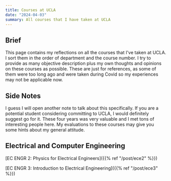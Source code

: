 ```yaml
---
title: Courses at UCLA
date: "2024-04-03"
summary: All courses that I have taken at UCLA
---
```


## Brief

This page contains my reflections on all the courses that I've taken at UCLA. I sort them in the order of department and the course number. I try to provide as many objective description plus my own thoughts and opinions on these courses as possible. These are just for references, as some of them were too long ago and were taken during Covid so my experiences may not be applicable now.

## Side Notes

I guess I will open another note to talk about this specifically. If you are a potential student considering committing to UCLA, I would definitely suggest go for it. These four years was very valuable and I met tons of interesting people here. My evaluations to these courses may give you some hints about my general attitude.

## Electrical and Computer Engineering

[EC ENGR 2: Physics for Electrical Engineers]({{% ref "/post/ece2" %}})

[EC ENGR 3: Introduction to Electrical Engineering]({{% ref "/post/ece3" %}})
